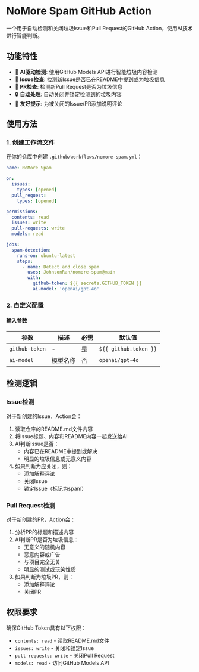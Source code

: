 # NoMore Spam GitHub Action

一个用于自动检测和关闭垃圾Issue和Pull Request的GitHub Action，使用AI技术进行智能判断。

## 功能特性

- 🤖 **AI驱动检测**: 使用GitHub Models API进行智能垃圾内容检测
- 📝 **Issue检查**: 检测新Issue是否已在README中提到或为垃圾信息
- 🔄 **PR检查**: 检测新Pull Request是否为垃圾信息
- 🔒 **自动处理**: 自动关闭并锁定检测到的垃圾内容
- 💬 **友好提示**: 为被关闭的Issue/PR添加说明评论

## 使用方法

### 1. 创建工作流文件

在你的仓库中创建 `.github/workflows/nomore-spam.yml`：

```yaml
name: NoMore Spam

on:
  issues:
    types: [opened]
  pull_request:
    types: [opened]

permissions:
  contents: read
  issues: write
  pull-requests: write
  models: read

jobs:
  spam-detection:
    runs-on: ubuntu-latest
    steps:
      - name: Detect and close spam
        uses: JohnsonRan/nomore-spam@main
        with:
          github-token: ${{ secrets.GITHUB_TOKEN }}
          ai-model: 'openai/gpt-4o'
```

### 2. 自定义配置

#### 输入参数

| 参数 | 描述 | 必需 | 默认值 |
|------|------|------|--------|
| `github-token` | - | 是 | `${{ github.token }}` |
| `ai-model` | 模型名称 | 否 | `openai/gpt-4o` |

## 检测逻辑

### Issue检测

对于新创建的Issue，Action会：

1. 读取仓库的README.md文件内容
2. 将Issue标题、内容和README内容一起发送给AI
3. AI判断Issue是否：
   - 内容已在README中提到或解决
   - 明显的垃圾信息或无意义内容
4. 如果判断为应关闭，则：
   - 添加解释评论
   - 关闭Issue
   - 锁定Issue（标记为spam）

### Pull Request检测

对于新创建的PR，Action会：

1. 分析PR的标题和描述内容
2. AI判断PR是否为垃圾信息：
   - 无意义的随机内容
   - 恶意内容或广告
   - 与项目完全无关
   - 明显的测试或玩笑性质
3. 如果判断为垃圾PR，则：
   - 添加解释评论
   - 关闭PR

## 权限要求

确保GitHub Token具有以下权限：

- `contents: read` - 读取README.md文件
- `issues: write` - 关闭和锁定Issue
- `pull-requests: write` - 关闭Pull Request
- `models: read` - 访问GitHub Models API
